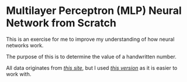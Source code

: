 # Multilayer Perceptron (MLP) Neural Network from Scratch

This is an exercise for me to improve my understanding of how neural networks work.

The purpose of this is to determine the value of a handwritten number.

All data originates from *[this site](http://yann.lecun.com/exdb/mnist/index.html)*, but I used *[this version](https://www.kaggle.com/c/digit-recognizer/data)* as it is easier to work with.

